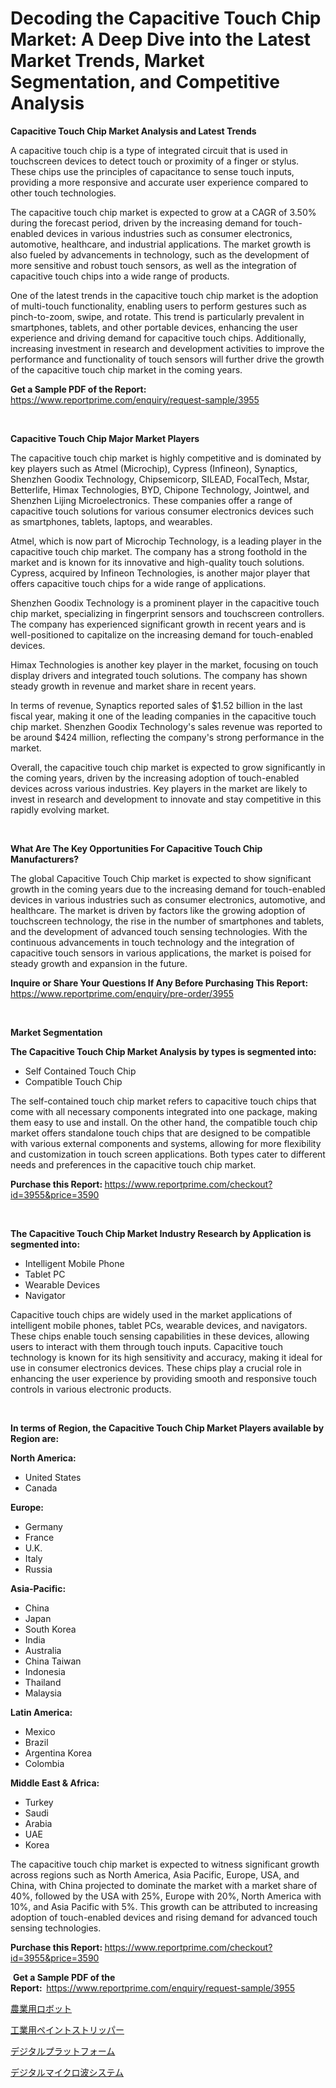 <p><h1>Decoding the Capacitive Touch Chip Market: A Deep Dive into the Latest Market Trends, Market Segmentation, and Competitive Analysis</h1></p><p><strong>Capacitive Touch Chip Market Analysis and Latest Trends</strong></p>
<p><p>A capacitive touch chip is a type of integrated circuit that is used in touchscreen devices to detect touch or proximity of a finger or stylus. These chips use the principles of capacitance to sense touch inputs, providing a more responsive and accurate user experience compared to other touch technologies.</p><p>The capacitive touch chip market is expected to grow at a CAGR of 3.50% during the forecast period, driven by the increasing demand for touch-enabled devices in various industries such as consumer electronics, automotive, healthcare, and industrial applications. The market growth is also fueled by advancements in technology, such as the development of more sensitive and robust touch sensors, as well as the integration of capacitive touch chips into a wide range of products.</p><p>One of the latest trends in the capacitive touch chip market is the adoption of multi-touch functionality, enabling users to perform gestures such as pinch-to-zoom, swipe, and rotate. This trend is particularly prevalent in smartphones, tablets, and other portable devices, enhancing the user experience and driving demand for capacitive touch chips. Additionally, increasing investment in research and development activities to improve the performance and functionality of touch sensors will further drive the growth of the capacitive touch chip market in the coming years.</p></p>
<p><strong>Get a Sample PDF of the Report:&nbsp;</strong> <a href="https://www.reportprime.com/enquiry/request-sample/3955">https://www.reportprime.com/enquiry/request-sample/3955</a></p>
<p>&nbsp;</p>
<p><strong>Capacitive Touch Chip Major Market Players</strong></p>
<p><p>The capacitive touch chip market is highly competitive and is dominated by key players such as Atmel (Microchip), Cypress (Infineon), Synaptics, Shenzhen Goodix Technology, Chipsemicorp, SILEAD, FocalTech, Mstar, Betterlife, Himax Technologies, BYD, Chipone Technology, Jointwel, and Shenzhen Lijing Microelectronics. These companies offer a range of capacitive touch solutions for various consumer electronics devices such as smartphones, tablets, laptops, and wearables.</p><p>Atmel, which is now part of Microchip Technology, is a leading player in the capacitive touch chip market. The company has a strong foothold in the market and is known for its innovative and high-quality touch solutions. Cypress, acquired by Infineon Technologies, is another major player that offers capacitive touch chips for a wide range of applications.</p><p>Shenzhen Goodix Technology is a prominent player in the capacitive touch chip market, specializing in fingerprint sensors and touchscreen controllers. The company has experienced significant growth in recent years and is well-positioned to capitalize on the increasing demand for touch-enabled devices.</p><p>Himax Technologies is another key player in the market, focusing on touch display drivers and integrated touch solutions. The company has shown steady growth in revenue and market share in recent years.</p><p>In terms of revenue, Synaptics reported sales of $1.52 billion in the last fiscal year, making it one of the leading companies in the capacitive touch chip market. Shenzhen Goodix Technology's sales revenue was reported to be around $424 million, reflecting the company's strong performance in the market.</p><p>Overall, the capacitive touch chip market is expected to grow significantly in the coming years, driven by the increasing adoption of touch-enabled devices across various industries. Key players in the market are likely to invest in research and development to innovate and stay competitive in this rapidly evolving market.</p></p>
<p>&nbsp;</p>
<p><strong>What Are The Key Opportunities For Capacitive Touch Chip Manufacturers?</strong></p>
<p><p>The global Capacitive Touch Chip market is expected to show significant growth in the coming years due to the increasing demand for touch-enabled devices in various industries such as consumer electronics, automotive, and healthcare. The market is driven by factors like the growing adoption of touchscreen technology, the rise in the number of smartphones and tablets, and the development of advanced touch sensing technologies. With the continuous advancements in touch technology and the integration of capacitive touch sensors in various applications, the market is poised for steady growth and expansion in the future.</p></p>
<p><strong>Inquire or Share Your Questions If Any Before Purchasing This Report:</strong> <a href="https://www.reportprime.com/enquiry/pre-order/3955">https://www.reportprime.com/enquiry/pre-order/3955</a></p>
<p>&nbsp;</p>
<p><strong>Market Segmentation</strong></p>
<p><strong>The Capacitive Touch Chip Market Analysis by types is segmented into:</strong></p>
<p><ul><li>Self Contained Touch Chip</li><li>Compatible Touch Chip</li></ul></p>
<p><p>The self-contained touch chip market refers to capacitive touch chips that come with all necessary components integrated into one package, making them easy to use and install. On the other hand, the compatible touch chip market offers standalone touch chips that are designed to be compatible with various external components and systems, allowing for more flexibility and customization in touch screen applications. Both types cater to different needs and preferences in the capacitive touch chip market.</p></p>
<p><strong>Purchase this Report:&nbsp;</strong><a href="https://www.reportprime.com/checkout?id=3955&price=3590">https://www.reportprime.com/checkout?id=3955&price=3590</a></p>
<p>&nbsp;</p>
<p><strong>The Capacitive Touch Chip Market Industry Research by Application is segmented into:</strong></p>
<p><ul><li>Intelligent Mobile Phone</li><li>Tablet PC</li><li>Wearable Devices</li><li>Navigator</li></ul></p>
<p><p>Capacitive touch chips are widely used in the market applications of intelligent mobile phones, tablet PCs, wearable devices, and navigators. These chips enable touch sensing capabilities in these devices, allowing users to interact with them through touch inputs. Capacitive touch technology is known for its high sensitivity and accuracy, making it ideal for use in consumer electronics devices. These chips play a crucial role in enhancing the user experience by providing smooth and responsive touch controls in various electronic products.</p></p>
<p>&nbsp;</p>
<p><strong>In terms of Region, the Capacitive Touch Chip Market Players available by Region are:</strong></p>
<p>
    <p> <strong> North America: </strong>
        <ul>
            <li>United States</li>
            <li>Canada</li>
        </ul>
        </p> 
    <p> <strong> Europe: </strong>
        <ul>
            <li>Germany</li>
            <li>France</li>
            <li>U.K.</li>
            <li>Italy</li>
            <li>Russia</li>
        </ul>
        </p> 
    <p> <strong> Asia-Pacific: </strong>
        <ul>
            <li>China</li>
            <li>Japan</li>
            <li>South Korea</li>
            <li>India</li>
            <li>Australia</li>
            <li>China Taiwan</li>
            <li>Indonesia</li>
            <li>Thailand</li>
            <li>Malaysia</li>
        </ul>
        </p> 
    <p> <strong> Latin America: </strong>
        <ul>
            <li>Mexico</li>
            <li>Brazil</li>
            <li>Argentina Korea</li>
            <li>Colombia</li>
        </ul>
        </p> 
    <p> <strong> Middle East & Africa: </strong>
        <ul>
            <li>Turkey</li>
            <li>Saudi</li>
            <li>Arabia</li>
            <li>UAE</li>
            <li>Korea</li>
        </ul>
    </p>
    </p>
<p><p>The capacitive touch chip market is expected to witness significant growth across regions such as North America, Asia Pacific, Europe, USA, and China, with China projected to dominate the market with a market share of 40%, followed by the USA with 25%, Europe with 20%, North America with 10%, and Asia Pacific with 5%. This growth can be attributed to increasing adoption of touch-enabled devices and rising demand for advanced touch sensing technologies.</p></p>
<p><strong>Purchase this Report: </strong><a href="https://www.reportprime.com/checkout?id=3955&price=3590">https://www.reportprime.com/checkout?id=3955&price=3590</a></p>
<p>&nbsp;<strong>Get a Sample PDF of the Report:&nbsp;&nbsp;</strong><a href="https://www.reportprime.com/enquiry/request-sample/3955">https://www.reportprime.com/enquiry/request-sample/3955</a></p>
<p><strong></strong></p>
<p><p><a href="https://medium.com/@lewis15david/%E8%BE%B2%E6%A5%AD%E3%83%AD%E3%83%9C%E3%83%83%E3%83%88%E3%81%AE%E5%B8%82%E5%A0%B4%E8%AA%BF%E6%9F%BB%E3%83%AC%E3%83%9D%E3%83%BC%E3%83%88-%E3%81%9D%E3%81%AE%E6%AD%B4%E5%8F%B2%E3%81%A82031%E5%B9%B4%E3%81%BE%E3%81%A7%E3%81%AE%E4%BA%88%E6%B8%AC-85853b04b7fa">農業用ロボット</a></p><p><a href="https://medium.com/@wadeavis5656202/%E7%94%A3%E6%A5%AD%E7%94%A8%E3%83%9A%E3%82%A4%E3%83%B3%E3%83%88%E3%82%B9%E3%83%88%E3%83%AA%E3%83%83%E3%83%91%E3%83%BC%E5%B8%82%E5%A0%B4-%E5%B8%82%E5%A0%B4%E3%81%AEcagr-%E5%B8%82%E5%A0%B4%E3%81%AE%E3%83%88%E3%83%AC%E3%83%B3%E3%83%89-%E6%88%90%E9%95%B7%E6%88%A6%E7%95%A5%E3%81%AB%E9%96%A2%E3%81%99%E3%82%8B%E6%83%85%E5%A0%B1-d449e55cbe64">工業用ペイントストリッパー</a></p><p><a href="https://github.com/KaydenJohns1964/Market-Research-Report-List-1/blob/main/470359314841.md">デジタルプラットフォーム</a></p><p><a href="https://github.com/marbadji/Market-Research-Report-List-1/blob/main/947259514840.md">デジタルマイクロ波システム</a></p></p>